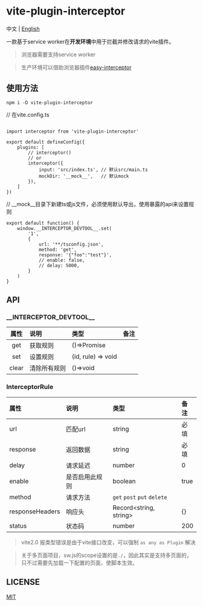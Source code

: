 # vite-plugin-interceptor

中文 | [English](./readme.md)

一款基于service worker在**开发环境**中用于拦截并修改请求的vite插件。

> 浏览器需要支持service worker

> 生产环境可以借助浏览器插件[easy-interceptor](https://github.com/hans000/easy-interceptor)

## 使用方法

```
npm i -D vite-plugin-interceptor
```
// 在vite.config.ts
```

import interceptor from 'vite-plugin-interceptor'

export default defineConfig({
    plugins: [
        // interceptor()
        // or
        interceptor({
            input: 'src/index.ts', // 默认src/main.ts
            mockDir: '__mock__',   // 默认mock
        }),
    ]
})
```
// __mock__目录下新建ts或js文件，必须使用默认导出，使用暴露的api来设置规则
```
export default function() {
    window.__INTERCEPTOR_DEVTOOL__.set(
        '1',
        {
            url: '**/tsconfig.json',
            method: 'get',
            response: '{"foo":"test"}',
            // enable: false,
            // delay: 5000,
        }
    )
}

```

## API

### \_\_INTERCEPTOR_DEVTOOL\_\_

|属性|说明|类型|备注|
|:--:|:---|:---|:---|
|get|获取规则|()=>Promise|
|set|设置规则|(id, rule) => void|
|clear|清除所有规则|()=>void|

### InterceptorRule
|属性|说明|类型|备注|
|:--|:---|:---|:---|
|url|匹配url|string|必填
|response|返回数据|string|必填
|delay|请求延迟|number|0
|enable|是否启用此规则|boolean|true
|method|请求方法|`get` `post` `put` `delete`|
|responseHeaders|响应头|Record<string, string>|{}
|status|状态码|number|200


> vite2.0 报类型错误是由于vite接口改变，可以强制 `as any as Plugin` 解决

> 关于多页面项目，sw.js的scope设置的是`./`，因此其实是支持多页面的，只不过需要先加载一下配置的页面，使脚本生效。

## LICENSE
[MIT](./LICENSE)